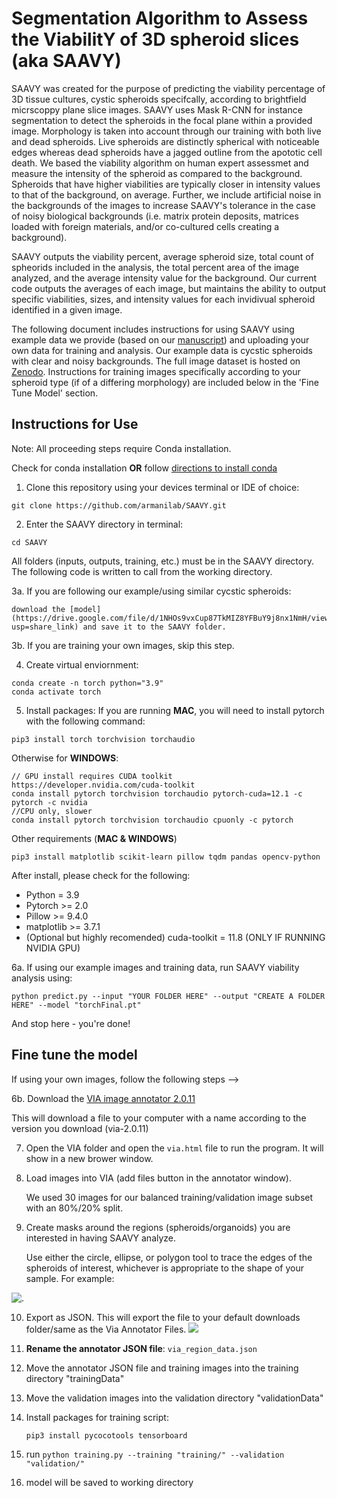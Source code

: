 # Segmentation Algorithm to Assess the ViabilitY of 3D spheroid slices (aka SAAVY)

SAAVY was created for the purpose of predicting the viability percentage of 3D tissue cultures, cystic spheroids specifcally, according to brightfield micrscoppy plane slice images. SAAVY uses Mask R-CNN for instance segmentation to detect the spheroids in the focal plane within a provided image. Morphology is taken into account through our training with both live and dead spheroids. Live spheroids are distinctly spherical with noticeable edges whereas dead spheroids have a jagged outline from the apototic cell death. We based the viability algorithm on human expert assessmet and measure the intensity of the spheroid as compared to the background. Spheroids that have higher viabilities are typically closer in intensity values to that of the background, on average. Further, we include artificial noise in the backgrounds of the images to increase SAAVY's tolerance in the case of noisy biological backgrounds (i.e. matrix protein deposits, matrices loaded with foreign materials, and/or co-cultured cells creating a background).

SAAVY outputs the viability percent, average spheroid size, total count of spheorids included in the analysis, the total percent area of the image analyzed, and the average intensity value for the background. Our current code outputs the averages of each image, but maintains the ability to output specific viabilities, sizes, and intensity values for each invidivual spheroid identified in a given image.  

The following document includes instructions for using SAAVY using example data we provide (based on our [manuscript]()) and uploading your own data for training and analysis. Our example data is cycstic spheroids with clear and noisy backgrounds. The full image dataset is hosted on [Zenodo](). Instructions for training images specifically according to your spheroid type (if of a differing morphology) are included below in the 'Fine Tune Model' section.


## Instructions for Use
Note: All proceeding steps require Conda installation. 

Check for conda installation **OR** follow [directions to install conda](https://conda.io/docs/user-guide/install/) 

1. Clone this repository using your devices terminal or IDE of choice:
```
git clone https://github.com/armanilab/SAAVY.git
```

2. Enter the SAAVY directory in terminal: 
```
cd SAAVY
```
All folders (inputs, outputs, training, etc.) must be in the SAAVY directory. The following code is written to call from the working directory.

3a. If you are following our example/using similar cycstic spheroids: 
    
    download the [model](https://drive.google.com/file/d/1NHOs9vxCup87TkMIZ8YFBuY9j8nx1NmH/view?usp=share_link) and save it to the SAAVY folder.

3b. If you are training your own images, skip this step.

4. Create virtual enviornment:
```
conda create -n torch python="3.9"
conda activate torch
```

5. Install packages:
If you are running **MAC**, you will need to install pytorch with the following command:
```
pip3 install torch torchvision torchaudio
```

Otherwise for **WINDOWS**:
```
// GPU install requires CUDA toolkit https://developer.nvidia.com/cuda-toolkit
conda install pytorch torchvision torchaudio pytorch-cuda=12.1 -c pytorch -c nvidia
//CPU only, slower
conda install pytorch torchvision torchaudio cpuonly -c pytorch
```

Other requirements (**MAC & WINDOWS**)
```
pip3 install matplotlib scikit-learn pillow tqdm pandas opencv-python
```

After install, please check for the following:

* Python = 3.9
* Pytorch >= 2.0
* Pillow >= 9.4.0
* matplotlib >= 3.7.1
* (Optional but highly recomended) cuda-toolkit = 11.8 (ONLY IF RUNNING NVIDIA GPU)

6a. If using our example images and training data, run SAAVY viability analysis using:
```
python predict.py --input "YOUR FOLDER HERE" --output "CREATE A FOLDER HERE" --model "torchFinal.pt"
```
And stop here - you're done!


## Fine tune the model
If using your own images, follow the following steps --> 

6b. Download the [VIA image annotator 2.0.11](https://www.robots.ox.ac.uk/~vgg/software/via/)

   This will download a file to your computer with a name according to the version you download (via-2.0.11)
   
7. Open the VIA folder and open the ```via.html``` file to run the program. It will show in a new brower window.
   
8. Load images into VIA (add files button in the annotator window).

   We used 30 images for our balanced training/validation image subset with an 80%/20% split.

9. Create masks around the regions (spheroids/organoids) you are interested in having SAAVY analyze.

   Use either the circle, ellipse, or polygon tool to trace the edges of the spheroids of interest, whichever is appropriate to the shape of your sample.
   For example:

![.](https://images.duckarmada.com/5Qw1y2DW2t4s/direct.png)

10. Export as JSON. This will export the file to your default downloads folder/same as the Via Annotator Files.
![](https://images.duckarmada.com/Rmr7SCBEhTOX/direct.png)

11. **Rename the annotator JSON file**: `via_region_data.json`

12. Move the annotator JSON file and training images into the training directory "trainingData"

13. Move the validation images into the validation directory "validationData"

14. Install packages for training script:
    ```
    pip3 install pycocotools tensorboard
    ```
16. run ```python training.py --training "training/" --validation "validation/"```

17. model will be saved to working directory


